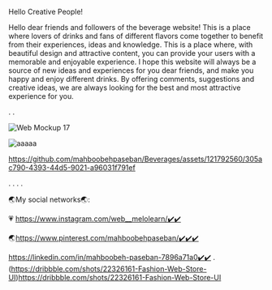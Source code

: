 Hello Creative People!  


Hello dear friends and followers of the beverage website! This is a place where lovers of drinks and fans of different flavors come together to benefit from their experiences, ideas and knowledge. This is a place where, with beautiful design and attractive content, you can provide your users with a memorable and enjoyable experience. I hope this website will always be a source of new ideas and experiences for you dear friends, and make you happy and enjoy different drinks. By offering comments, suggestions and creative ideas, we are always looking for the best and most attractive experience for you.


.
.

![Web Mockup 17](https://github.com/mahboobehpaseban/Beverages/assets/121792560/ebd54e4c-065f-49da-bfcd-5c0457af523f)


![aaaaa](https://github.com/mahboobehpaseban/Beverages/assets/121792560/2c69339a-3e61-4397-b3cc-f9e4398ad073)



https://github.com/mahboobehpaseban/Beverages/assets/121792560/305ac790-4393-44d5-9021-a96031f791ef



.
.
.
.

🌏My social networks🌏:                                                                                                                                                                                    

💗 https://www.instagram.com/web__melolearn/✔️✔️                                                                                                                                                                

🌏https://www.pinterest.com/mahboobehpaseban/✔️✔️✔️                                                                                                                                     
 
https://linkedin.com/in/mahboobeh-paseban-7896a71a0✔️✔️
.                                                                                                                                   
(https://dribbble.com/shots/22326161-Fashion-Web-Store-UI)https://dribbble.com/shots/22326161-Fashion-Web-Store-UI
